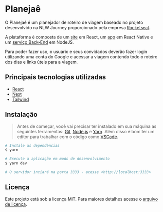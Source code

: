 # Planejaê

O Planejaê é um planejador de roteiro de viagem baseado no projeto desenvolvido na NLW Journey proporcionado pela empresa [Rocketseat](https://rocketseat.com.br/).

A plataforma é composta de um [site](https://planejae.com.br/) em React, um [app](http://) em React Native e um [serviço Back-End](https://) em NodeJS.

Para poder fazer uso, o usuário e seus convidados deverão fazer login utilizando uma conta do Google e acessar a viagem contendo todo o roteiro dos dias e links úteis para a viagem.

## Principais tecnologias utilizadas

  <!-- - [Firebase](https://firebase.google.com/) - [Authentication](https://firebase.google.com/docs/auth) e [Realtime Database](https://firebase.google.com/docs/database) -->
  - [React](https://react.dev/)
  - [Next](https://nextjs.org/)
  - [Tailwind](https://tailwindcss.com/)

## Instalação

> Antes de começar, você vai precisar ter instalado em sua máquina as seguintes ferramentas:
[Git](https://git-scm.com), [Node.js](https://nodejs.org/en/) e [Yarn](https://classic.yarnpkg.com/en/).
> Além disso é bom ter um editor para trabalhar com o código como [VSCode](https://code.visualstudio.com/).

```bash
# Instale as dependências
$ yarn

# Execute a aplicação em modo de desenvolvimento
$ yarn dev

# O servidor inciará na porta 3333 - acesse <http://localhost:3333>
```

## Licença

Este projeto está sob a licença MIT. Para maiores detalhes acesse o <a href="./LICENSE">arquivo de licença</a>.
